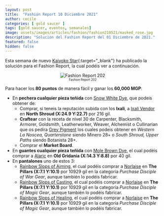 ```yaml
---
layout: post
title:  "Fashion Report 10 Diciembre 2021"
author: cecile
categories: [ gold saucer ]
tags: [gold saucer, eventos, semanales]
image: assets/images/articles/fashion/fashion210521/masked_rose.jpg
description: "Solucion del Fashion Report del 01 Diciembre de 2021."
featured: false
hidden: false
---
```


Esta semana de nuevo [Kaiyoko Star](https://twitter.com/kaiyokostar){:target="_blank"} ha publicado la solución para el Fashion Report, la cual podéis ver a continuación.

<p align="center"><img src="{{ site.baseurl }}/assets/images/articles/fashion/fashion211210/freport_202.jpg" alt="Fashion Report 202">
<br/>
<sub><sup>Fashion Report 202</sup></sub></p>


Para hacer los **80 puntos** de manera fácil y ganar los **60,000 MGP**:

- En **pechera cualquier pieza teñida** con <a href="https://eu.finalfantasyxiv.com/lodestone/playguide/db/item/188d2c75e07/" class="eorzeadb_link" target="_blank">Snow White Dye</a>, que podeis obtener de:
    - Comprar, si teneis la reputación subida con los **Ixali**, a <a href="https://eu.finalfantasyxiv.com/lodestone/playguide/db/shop/82cc59ae4c7/?item=188d2c75e07&type=gil" class="eorzeadb_link" target="_blank">Ixali Vendor</a> en **North Shroud (X:24.9 Y:22.7)** por 216 gil.
    - **Craftear** con la receta de nivel 30 de Carpenter, Blacksmith, Armorer, Goldsmith, Leatherworker, Weaver, Alchemist o Cullinarian que os pedira <a href="https://eu.finalfantasyxiv.com/lodestone/playguide/db/item/0563231e95a/" class="eorzeadb_link" target="_blank">Grey Pigment</a> los cuales podeis obtener en *Western La Noscea, Quarterstone* siendo Minero 28+ o *South Shroud, Upper Paths* siendo Botanista 28+.
    - Comprar el **Market Board**.
- En **guantes cualquier pieza teñida** con <a href="https://eu.finalfantasyxiv.com/lodestone/playguide/db/item/9b43a4bc484/" class="eorzeadb_link" target="_blank">Mole Brown Dye</a>,  el cual podéis comprar a <a href="https://eu.finalfantasyxiv.com/lodestone/playguide/db/shop/a28cf0441f4/?item=70849afadc9&type=gil" class="eorzeadb_link" target="_blank">Alaric</a> en **Old Gridania (X:14.3 Y:8.8)** por 40 gil.
- En **pantalones** uno de estos 3:
    - <a href="https://eu.finalfantasyxiv.com/lodestone/playguide/db/item/c1499b94f05" class="eorzeadb_link" target="_blank">Rainbow Slops of Aiming</a>, el cual podéis comprar a <a href="https://eu.finalfantasyxiv.com/lodestone/playguide/db/shop/2e8a654c48a/?item=c1499b94f05&type=gil" class="eorzeadb_link" target="_blank">Norlaise</a> en **The Pillars (X:7.1 Y:10.1)** por 10929 gil en la categoria *Purchase Disciple of War Gear*, aunque también lo podéis fabricar.
    - <a href="https://eu.finalfantasyxiv.com/lodestone/playguide/db/item/1b93a15826a" class="eorzeadb_link" target="_blank">Rainbow Slops of Casting</a>, el cual podéis comprar a <a href="https://eu.finalfantasyxiv.com/lodestone/playguide/db/shop/2e8a654c48a/?item=c1499b94f05&type=gil" class="eorzeadb_link" target="_blank">Norlaise</a> en **The Pillars (X:7.1 Y:10.1)** por 10929 gil en la categoria *Purchase Disciple of Magic Gear*, aunque también lo podéis fabricar.
    - <a href="https://eu.finalfantasyxiv.com/lodestone/playguide/db/item/7c12a06f368" class="eorzeadb_link" target="_blank">Rainbow Slops of Healing</a>, el cual podéis comprar a <a href="https://eu.finalfantasyxiv.com/lodestone/playguide/db/shop/2e8a654c48a/?item=c1499b94f05&type=gil" class="eorzeadb_link" target="_blank">Norlaise</a> en **The Pillars (X:7.1 Y:10.1)** por 10929 gil en la categoria *Purchase Disciple of Magic Gear*, aunque también lo podéis fabricar.